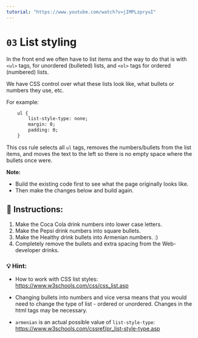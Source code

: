 ```yaml
---
tutorial: "https://www.youtube.com/watch?v=jIMPLzpryuI"
---
```


# `03` List styling

In the front end we often have to list items and the way to do that is with `<ul>` tags, for unordered (bulleted) lists, and `<ol>` tags for ordered (numbered) lists.  

We have CSS control over what these lists look like, what bullets or numbers they use, etc.

For example:

```HTML
    ul {
        list-style-type: none;
        margin: 0;
        padding: 0;
    }
```

This css rule selects all `ul` tags, removes the numbers/bullets from the list items, and moves the text to the left so there is no empty space where the bullets once were.

**Note:** 

- Build the existing code first to see what the page originally looks like.
- Then make the changes below and build again.  

## 📝 Instructions:


1. Make the Coca Cola drink numbers into lower case letters. 
2. Make the Pepsi drink numbers into square bullets.
3. Make the Healthy drink bullets into Armenian numbers. :) 
4. Completely remove the bullets and extra spacing from the Web-developer drinks. 

### 💡 Hint:

- How to work with CSS list styles: https://www.w3schools.com/css/css_list.asp

- Changing bullets into numbers and vice versa means that you would need to change the type of list - ordered or unordered. Changes in the html tags may be necessary. 

- `armenian` is an actual possible value of `list-style-type`: https://www.w3schools.com/cssref/pr_list-style-type.asp
